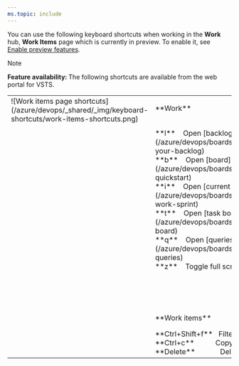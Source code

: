 ```yaml
---
ms.topic: include
---
```



<a id="work-items-page-shortcuts"></a>

You can use the following keyboard shortcuts when working in the **Work** hub, **Work Items** page which is currently in preview. To enable it, see [Enable preview features](/azure/devops/project/navigation/preview-features).  

>[!NOTE]  
><b>Feature availability: </b>The following shortcuts are available from the web portal for VSTS. 

<table width="70%">
<tbody valign="top">
<tr>
<td>![Work items page shortcuts](/azure/devops/_shared/_img/keyboard-shortcuts/work-items-shortcuts.png)</td>
<td>
<p>**Work**</p>
<br/>
**l**&nbsp;&nbsp;&nbsp;&nbsp;Open [backlog](/azure/devops/boards/backlogs/create-your-backlog)<br/>
**b**&nbsp;&nbsp;&nbsp;&nbsp;Open [board](/azure/devops/boards/boards/kanban-quickstart)<br/>
**i**&nbsp;&nbsp;&nbsp;&nbsp;Open [current iteration](/azure/devops/boards/sprints/assign-work-sprint)<br/>
**t**&nbsp;&nbsp;&nbsp;&nbsp;Open [task board](/azure/devops/boards/sprints/task-board)<br/>
**q**&nbsp;&nbsp;&nbsp;&nbsp;Open [queries](/azure/devops/boards/queries/using-queries)<br/>
**z**&nbsp;&nbsp;&nbsp;&nbsp;Toggle full screen<br/>
<br/><br/><br/><br/> 
<p>**Work items**</p>
**Ctrl+Shift+f**&nbsp;&nbsp;&nbsp;Filter results<br/>
**Ctrl+c**&nbsp;&nbsp;&nbsp;&nbsp;&nbsp;&nbsp;&nbsp;&nbsp;&nbsp;&nbsp;&nbsp;Copy to clipboard<br/>
**Delete**&nbsp;&nbsp;&nbsp;&nbsp;&nbsp;&nbsp;&nbsp;&nbsp;&nbsp;&nbsp;&nbsp;&nbsp;&nbsp;Delete<br/>

</td>
</tr>
</tbody>
</table>